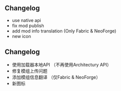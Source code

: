## Changelog
- use native api
- fix mod publish
- add mod info translation (Only Fabric & NeoForge)
- new icon

## Changelog
- 使用加载器本地API （不再使用Architectury API）
- 修复模组上传问题
- 添加模组信息翻译 （仅Fabric & NeoForge）
- 新图标